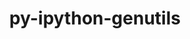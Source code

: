 ---
title: "py-ipython-genutils"
layout: cache
categories: [package, v0.18.1]
meta: {"versions": ["0.2.0"], "compilers": ["gcc@=7.3.1", "gcc@=7.5.0"], "oss": ["amzn2", "ubuntu18.04"], "platforms": ["linux"], "targets": ["aarch64", "graviton2", "x86_64", "x86_64_v3", "x86_64_v4"], "stacks": ["aws-isc", "aws-isc-aarch64", "data-vis-sdk", "e4s", "root"], "num_specs": 7, "num_specs_by_stack": {"aws-isc-aarch64": 2, "root": 7, "e4s": 2, "data-vis-sdk": 1, "aws-isc": 2}}
spec_details: [{"hash": "j6uacwptz6fijyxam6tqejie5rfcsuab", "compiler": "gcc@=7.3.1", "versions": ["0.2.0"], "os": "amzn2", "platform": "linux", "target": "aarch64", "variants": [], "stacks": ["aws-isc-aarch64", "root"], "size": "-", "tarball": "https://binaries.spack.io/v0.18.1/build_cache/linux-amzn2-aarch64/gcc-7.3.1/py-ipython-genutils-0.2.0/linux-amzn2-aarch64-gcc-7.3.1-py-ipython-genutils-0.2.0-j6uacwptz6fijyxam6tqejie5rfcsuab.spack"}, {"hash": "adyacnc64pzhxugdlyenuzt6ctwry7du", "compiler": "gcc@=7.5.0", "versions": ["0.2.0"], "os": "ubuntu18.04", "platform": "linux", "target": "x86_64", "variants": [], "stacks": ["e4s", "root"], "size": "-", "tarball": "https://binaries.spack.io/v0.18.1/build_cache/linux-ubuntu18.04-x86_64/gcc-7.5.0/py-ipython-genutils-0.2.0/linux-ubuntu18.04-x86_64-gcc-7.5.0-py-ipython-genutils-0.2.0-adyacnc64pzhxugdlyenuzt6ctwry7du.spack"}, {"hash": "vucd43ywcvc7fkfb744v7tkuscd2umkt", "compiler": "gcc@=7.3.1", "versions": ["0.2.0"], "os": "amzn2", "platform": "linux", "target": "graviton2", "variants": [], "stacks": ["aws-isc-aarch64", "root"], "size": "-", "tarball": "https://binaries.spack.io/v0.18.1/build_cache/linux-amzn2-graviton2/gcc-7.3.1/py-ipython-genutils-0.2.0/linux-amzn2-graviton2-gcc-7.3.1-py-ipython-genutils-0.2.0-vucd43ywcvc7fkfb744v7tkuscd2umkt.spack"}, {"hash": "k5rn4xf4jgawqtvqj7q5ydbrgyuvmeck", "compiler": "gcc@=7.5.0", "versions": ["0.2.0"], "os": "ubuntu18.04", "platform": "linux", "target": "x86_64", "variants": [], "stacks": ["data-vis-sdk", "root"], "size": "-", "tarball": "https://binaries.spack.io/v0.18.1/build_cache/linux-ubuntu18.04-x86_64/gcc-7.5.0/py-ipython-genutils-0.2.0/linux-ubuntu18.04-x86_64-gcc-7.5.0-py-ipython-genutils-0.2.0-k5rn4xf4jgawqtvqj7q5ydbrgyuvmeck.spack"}, {"hash": "fzsoxz5mwwvurp6vxhy3enatowadgoin", "compiler": "gcc@=7.3.1", "versions": ["0.2.0"], "os": "amzn2", "platform": "linux", "target": "x86_64_v3", "variants": [], "stacks": ["root", "aws-isc"], "size": "-", "tarball": "https://binaries.spack.io/v0.18.1/build_cache/linux-amzn2-x86_64_v3/gcc-7.3.1/py-ipython-genutils-0.2.0/linux-amzn2-x86_64_v3-gcc-7.3.1-py-ipython-genutils-0.2.0-fzsoxz5mwwvurp6vxhy3enatowadgoin.spack"}, {"hash": "fda7o4ic3quhz6lg37jar53yd5477oyd", "compiler": "gcc@=7.3.1", "versions": ["0.2.0"], "os": "amzn2", "platform": "linux", "target": "x86_64_v4", "variants": [], "stacks": ["root", "aws-isc"], "size": "-", "tarball": "https://binaries.spack.io/v0.18.1/build_cache/linux-amzn2-x86_64_v4/gcc-7.3.1/py-ipython-genutils-0.2.0/linux-amzn2-x86_64_v4-gcc-7.3.1-py-ipython-genutils-0.2.0-fda7o4ic3quhz6lg37jar53yd5477oyd.spack"}, {"hash": "hfyr4ndm3vhmuftzk5lgzgeqc4vhp7et", "compiler": "gcc@=7.5.0", "versions": ["0.2.0"], "os": "ubuntu18.04", "platform": "linux", "target": "x86_64", "variants": [], "stacks": ["e4s", "root"], "size": "-", "tarball": "https://binaries.spack.io/v0.18.1/build_cache/linux-ubuntu18.04-x86_64/gcc-7.5.0/py-ipython-genutils-0.2.0/linux-ubuntu18.04-x86_64-gcc-7.5.0-py-ipython-genutils-0.2.0-hfyr4ndm3vhmuftzk5lgzgeqc4vhp7et.spack"}]
---